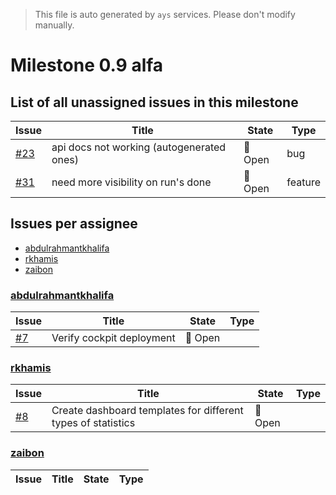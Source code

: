 > This file is auto generated by `ays` services. Please don't modify manually.

# Milestone 0.9 alfa

## List of all unassigned issues in this milestone

|Issue|Title|State|Type|
|-----|-----|-----|---|
|[#23](https://github.com/jumpscale/jscockpit/issues/23)|api docs not working (autogenerated ones)|:red_circle: Open|bug|
|[#31](https://github.com/jumpscale/jscockpit/issues/31)|need more visibility on run's done|:red_circle: Open|feature|


## Issues per assignee
- [abdulrahmantkhalifa](#abdulrahmantkhalifa)
- [rkhamis](#rkhamis)
- [zaibon](#zaibon)



### [abdulrahmantkhalifa](https://github.com/abdulrahmantkhalifa)

|Issue|Title|State|Type|
|-----|-----|-----|----|
|[#7](https://github.com/jumpscale/jscockpit/issues/7)|Verify cockpit deployment|:red_circle: Open||


### [rkhamis](https://github.com/rkhamis)

|Issue|Title|State|Type|
|-----|-----|-----|----|
|[#8](https://github.com/jumpscale/jscockpit/issues/8)|Create dashboard templates for different types of statistics|:red_circle: Open||


### [zaibon](https://github.com/zaibon)

|Issue|Title|State|Type|
|-----|-----|-----|----|

